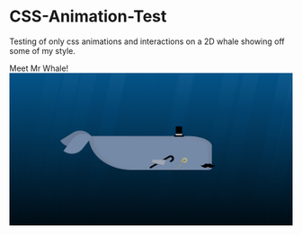 # CSS-Animation-Test
Testing of only css animations and interactions on a 2D whale showing off some of my style.


Meet Mr Whale!
![Animation Testing Whale](/images/screenshot.png)
